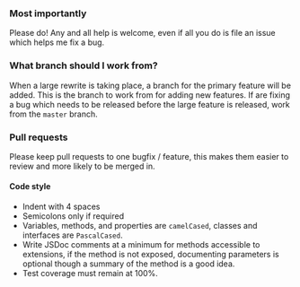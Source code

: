 ### Most importantly

Please do! Any and all help is welcome, even if all you do is file an issue which helps me fix a bug.

### What branch should I work from?

When a large rewrite is taking place, a branch for the primary feature will be added. This is the branch to work from for adding new features. If are fixing a bug which needs to be released before the large feature is released, work from the `master` branch.

### Pull requests

Please keep pull requests to one bugfix / feature, this makes them easier to review and more likely to be merged in.

#### Code style

- Indent with 4 spaces
- Semicolons only if required
- Variables, methods, and properties are `camelCased`, classes and interfaces are `PascalCased`.
- Write JSDoc comments at a minimum for methods accessible to extensions, if the method is not exposed, documenting parameters is optional though a summary of the method is a good idea.
- Test coverage must remain at 100%.
